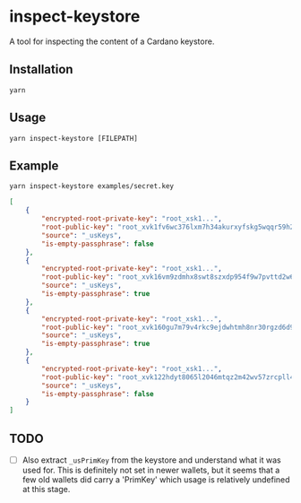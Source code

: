 # inspect-keystore

A tool for inspecting the content of a Cardano keystore.

## Installation

```
yarn
```

## Usage

```
yarn inspect-keystore [FILEPATH]
```

## Example

```
yarn inspect-keystore examples/secret.key
```

```json
[
    {
        "encrypted-root-private-key": "root_xsk1...",
        "root-public-key": "root_xvk1fv6wc376lxm7h34akurxyfskg5wqqr59h2quw3y6usm23jal824e3ewvwpyh00g3hv9634d42ud8q4cyewfnf5n6qjzn9645nf5cctg4d3elm",
        "source": "_usKeys",
        "is-empty-passphrase": false
    },
    {
        "encrypted-root-private-key": "root_xsk1...",
        "root-public-key": "root_xvk16vm9zdmhx8swt8szxdp954f9w7pvttd2w6x6q4nlg0qudsxpsanw6zj50we5adrjcystzu9gvsp8nqedmuvqq2y87q7pth49juz5ytg5cxpzz",
        "source": "_usKeys",
        "is-empty-passphrase": true
    },
    {
        "encrypted-root-private-key": "root_xsk1...",
        "root-public-key": "root_xvk160gu7m79v4rkc9ejdwhtmh8nr30rgzd6d9aehuz2ckyvkkvx3s3dqslqydarhghtze732pxaj0mc3lz2wfgr5fsu7vu26ljvlzph4lc292vae",
        "source": "_usKeys",
        "is-empty-passphrase": true
    },
    {
        "encrypted-root-private-key": "root_xsk1...",
        "root-public-key": "root_xvk122hdyt8065l2046mtqz2m42wv57zrcpll47qrju0dspn7lfc8nqjwprpfrvf5xpgka4ak344dah7cpknrdd5ztwx326ttlazgx88arg9pcjqy",
        "source": "_usKeys",
        "is-empty-passphrase": false
    }
]
```

## TODO

- [ ] Also extract `_usPrimKey` from the keystore and understand what it was used for. 
      This is definitely not set in newer wallets, but it seems that a few old wallets 
      did carry a 'PrimKey' which usage is relatively undefined at this stage.
